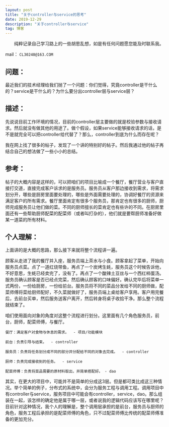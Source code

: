 ```yaml
---
layout: post
title: "关于controller与service的思考"
date: 2019-12-29 
description: "关于controller与service"
tag: 博客 
---   
```


　　纯粹记录自己学习路上的一些胡思乱想，如是有任何问题愿您能及时联系我。

mail： `CL30240@163.COM`

## 问题：

最近我们的技术经理给我们抛了一个问题：你们觉得，究竟controller是干什么的？service是干什么的？为什么要分出controller层与service层？

## 描述：

先说说目前工作环境的情况，目前的controller层主要做的就是校验参数与接收请求。然后就没有做其他的用途了。做个假设，如果service能够接收请求的话，是不是就完全可以把controller给代替了？那么，controller到底为什么而存在呢？

我在网上找了很多的帖子，发现了一个讲的特别好的帖子。然后我通过他的帖子再结合自己的想法做了一些小小的总结。

## 参考：
帖子的大概内容是这样的，可以把咱们的项目比喻成一个餐厅，餐厅营业与客户直接打交道，直接完成客户诉求的是服务员。服务员从客户那边接收到需求，将需求划分开，哪些是厨房里面要处理的，哪些是外面需要处理的，协调好餐厅的资源来满足客户的所有需求。餐厅里面肯定有很多个服务员，那肯定也有很多的厨师，厨师完成服务员让他们做的菜。不同的厨师擅长的菜肯定也有些许的不同。在厨房里面还有一些帮助厨师配菜的配菜师（或者叫打杂的），他们就是要帮厨师准备好做某一道菜的所有材料。

## 个人理解：
上面讲的是大概的思路，那么接下来就将整个流程讲一遍。

顾客从走进了我的餐厅并入座，服务员端上茶水与小食。顾客拿起了菜单，开始向服务员点菜。点了一道红烧带鱼，再点了一个炭烤生蚝，服务员这个时候告诉他，不好意思，生蚝已经卖完了，没有了。再点了一个酸辣土豆丝与一个西红柿蛋汤。服务员确认顾客是否已经点完菜，然后确认顾客的口味偏好。确认完毕后将菜单一式两份，一份给厨房，一份给前台。服务员将不同的菜品分发给不同的厨师做，配菜师傅将菜给厨师配好，不久菜就做好了，服务员端上桌给客户享用。客户用完餐后，去前台买单，然后服务送客户离开，然后转身将桌子收拾干净。那么整个流程就结束了。

咱们使用面向对象的角度对这整个流程进行划分。这里面有几个角色服务员，前台，厨师，配菜师傅，与餐厅。
```
餐厅：满足客户对食物与休息的需求。  - 项目/功能模块

前台：负责引导与结束。  - controller

服务员：负责将任务划分成不同的部分并分配给不同的对象去完成。  - controller

厨师：负责完成接收到的任务。  - service

配菜师傅：负责将菜品需要的原材料取出，并简单搭配好。 - dao
```

其实，在更大的项目中，可能并不是简单的分成这3层。但是都可类比成这三种情况。举个简单的例子，分布式的系统中，会分为服务工程与调用工程。调用项目中有controller与service，服务项目中可能会有controller，service，dao。那么组装在一起，该怎样的确定他是属于哪一层，或者说我的逻辑代码应该写在哪里呢？目前针对这种情况，我个人的理解是，整个调用层承担的是前台，服务员与厨师的角色，服务工程后承担的是配菜师傅的角色，只不过配菜师傅比传统的配菜师傅准备的更加充分。

